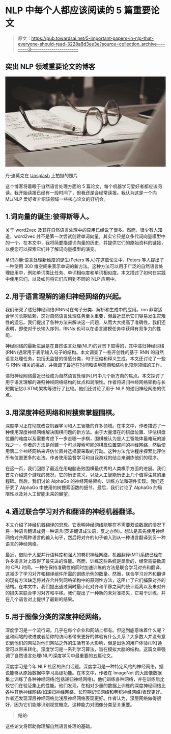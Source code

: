 # NLP 中每个人都应该阅读的 5 篇重要论文

> 原文：<https://pub.towardsai.net/5-important-papers-in-nlp-that-everyone-should-read-3228a8d3ee3e?source=collection_archive---------3----------------------->

## 突出 NLP 领域重要论文的博客

![](img/672e4c88b40bc4d7f4ae18a07c01ec18.png)

丹·迪莫克在 [Unsplash](https://unsplash.com?utm_source=medium&utm_medium=referral) 上拍摄的照片

这个博客将着眼于自然语言处理方面的 5 篇论文，每个机器学习爱好者都应该阅读。我开始读报已经有一段时间了，但我还是会经常读报。我认为这是一个向 ML/NLP 爱好者介绍该领域一些核心论文的好机会。

## 1.词向量的诞生:彼得斯等人。

关于 word2vec 及其在自然语言处理中的应用已经说了很多。然而，很少有人知道，word2vec 并不是第一次尝试创建单词向量。其实它只是众多代词向量模型中的一个。在本文中，我将简要描述词向量的历史，并提供它们的原始资料的链接，以便您可以探索它们并了解词向量模型的演变。

单词向量:语言处理新维度的诞生(Peters 等人)在这篇论文中，Peters 等人提出了一种使用 300 维空间来表示单词的新方法。这种方法可以用于广泛的自然语言处理应用中，例如单词类比任务、单词相似度和单词相似度。本文描述了如何在实践中使用它们，以及如何将它们应用到不同的 NLP 应用中。

## 2.用于语言理解的递归神经网络的兴起。

我们研究了递归神经网络(RNNs)在句子分类、解析和生成中的应用。rnn 非常适合学习长期依赖，这对自然语言处理任务至关重要，但最近显示它们容易发生灾难性的遗忘。我们提出了各种方法来解决这一问题，从而大大提高了准确性。我们还表明，即使对于长输入序列，RNNs 也可以在语言建模任务中获得有竞争力的性能。

神经网络的最新进展是在自然语言处理(NLP)的背景下取得的，其中递归神经网络(RNN)通常用于表示输入句子的结构。本文调查了一些开创性的基于 RNN 的自然语言处理任务，包括无监督的情感分类，句子压缩和释义生成。本文还讨论了一些与 RNN 相关的挑战，并强调了最近在时间和语境蕴涵和结构化预测领域的工作。

递归神经网络最近已经成为自然语言处理(NLP)中几个新方向的焦点。本文探讨了用于语言理解的递归神经网络结构的优点和局限性。作者将递归神经网络架构与长短期记忆(LSTM)架构等进行了比较。他们还讨论了用于 NLP 的递归神经网络的优点。

## 3.用深度神经网络和树搜索掌握围棋。

深度学习正在彻底改变机器学习和人工智能的许多领域。在本文中，作者描述了一种使用深度神经网络解决围棋问题的新方法。由于大量潜在的棋盘位置、评估棋盘位置的难度以及需要考虑下一步走哪一步棋，围棋被认为是人工智能体最难玩的游戏之一。作者的方法是创建一个可以搜索可能的棋盘位置空间的神经网络，然后使用第二个神经网络来评估位置并选择要采取的行动。这种方法允许程序探索比评估所有位置更多的走法。作者使用监督学习和自我游戏的结合来训练他们的程序。

在这一页，我们回顾了最近在用电脑击败围棋最优秀的人类棋手方面的进展。我们首先介绍这个游戏的概况，它的历史意义，以及人工智能历史上几个值得注意的里程碑。然后，我们讨论 AlphaGo 的神经网络架构、训练方法和硬件实现。我们还研究了 AlphaGo 中使用的树搜索函数的细节。最后，我们讨论了 AlphaGo 的局限性以及对人工智能未来的展望。

## 4.通过联合学习对齐和翻译的神经机器翻译。

本文介绍了神经机器翻译的思想。它表明神经网络能够在不需要双语数据的情况下将一种语言翻译成另一种语言(英语翻译成法语，反之亦然)。想法是首先使用神经网络对齐两种语言的输入句子，然后将对齐的句子输入到从一种语言翻译到另一种语言的神经网络。

最近，借助于大型并行语料库和强大的卷积神经网络，机器翻译(MT)系统已经在许多语言对上取得了最先进的性能。然而，训练这些系统是昂贵的，经常需要数周的 CPU 时间。一种在保持准确性的同时加速训练的方法是联合学习对齐和翻译，这减少了学习对齐和翻译组件所需的训练示例的数量。然而，联合学习对齐和翻译的现有方法缺乏将对齐合并到网络架构中的原则性方法，这阻止了它们捕获对齐的结构。在本文中，我们提出通过同时最小化对齐和平移之间的统计距离以及未对齐的损失来联合学习对齐和平移。我们提出了一种新的未对准损失，它易于训练，并在几个语言对上提供了最新的结果。

## 5.用于图像分类的深度神经网络。

深度学习是一个流行词，几乎在每个企业和网站上都有。但这到底意味着什么呢？这和网站的改进或者给你的访问者带来更好的体验有什么关系？大多数人并没有意识到他们的网站对他们网站之外的生活有多大影响，但是出色的用户体验(UX)通常可以带来转化。深度学习是一系列学习算法，旨在模拟大脑的结构。这篇文章强调了自然语言处理(NLP)深度学习中最重要的五篇论文。

深度学习是今年 NLP 社区的热门话题。深度学习是一种特定风格的神经网络，据说能够从原始数据中学习高级功能。在本文中，作者在 ImageNet 的大图像数据集上训练了各种神经网络(包括递归神经网络)。他们训练各种网络，并在训练后比较它们在验证集上的性能。他们发现，在相对少量的数据上训练的深度神经网络比各种其他神经网络(如递归神经网络、长短期记忆网络和卷积神经网络)表现更好。作者还发现深层神经网络比浅层神经网络表现更好。作者认为，深层网络做得很好，因为它们能够识别视觉概念，这种能力对图像分类至关重要。

> **结论:**

这些论文将帮助你理解自然语言处理的基础。